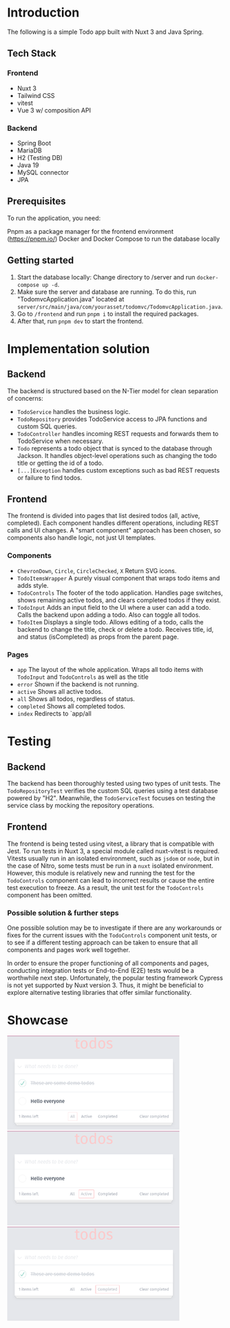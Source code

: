 # Introduction

The following is a simple Todo app built with Nuxt 3 and Java Spring.

## Tech Stack

### Frontend

- Nuxt 3
- Tailwind CSS
- vitest
- Vue 3 w/ composition API

### Backend

- Spring Boot
- MariaDB
- H2 (Testing DB)
- Java 19
- MySQL connector
- JPA

## Prerequisites

To run the application, you need:

Pnpm as a package manager for the frontend environment (https://pnpm.io/)
Docker and Docker Compose to run the database locally

## Getting started

1. Start the database locally: Change directory to /server and run `docker-compose up -d`.
2. Make sure the server and database are running. To do this, run "TodomvcApplication.java" located at `server/src/main/java/com/yourasset/todomvc/TodomvcApplication.java`.
3. Go to `/frontend` and run `pnpm i` to install the required packages.
4. After that, run `pnpm dev` to start the frontend.

# Implementation solution

## Backend

The backend is structured based on the N-Tier model for clean separation of concerns:

- `TodoService` handles the business logic.
- `TodoRepository` provides TodoService access to JPA functions and custom SQL queries.
- `TodoController` handles incoming REST requests and forwards them to TodoService when necessary.
- `Todo` represents a todo object that is synced to the database through Jackson. It handles object-level operations such as changing the todo title or getting the id of a todo.
- `[...]Exception` handles custom exceptions such as bad REST requests or failure to find todos.

## Frontend

The frontend is divided into pages that list desired todos (all, active, completed). Each component handles different operations, including REST calls and UI changes. A "smart component" approach has been chosen, so components also handle logic, not just UI templates.

### Components

- `ChevronDown`, `Circle`, `CircleChecked`, `X` Return SVG icons.
- `TodoItemsWrapper` A purely visual component that wraps todo items and adds style.
- `TodoControls` The footer of the todo application. Handles page switches, shows remaining active todos, and clears completed todos if they exist.
- `TodoInput` Adds an input field to the UI where a user can add a todo. Calls the backend upon adding a todo. Also can toggle all todos.
- `TodoItem` Displays a single todo. Allows editing of a todo, calls the backend to change the title, check or delete a todo. Receives title, id, and status (isCompleted) as props from the parent page.

### Pages

- `app` The layout of the whole application. Wraps all todo items with `TodoInput` and `TodoControls` as well as the title
- `error` Shown if the backend is not running.
- `active` Shows all active todos.
- `all` Shows all todos, regardless of status.
- `completed` Shows all completed todos.
- `index` Redirects to `app/all


# Testing

## Backend

The backend has been thoroughly tested using two types of unit tests. The `TodoRepositoryTest` verifies the custom SQL queries using a test database powered by "H2". Meanwhile, the `TodoServiceTest` focuses on testing the service class by mocking the repository operations.

## Frontend

The frontend is being tested using vitest, a library that is compatible with Jest. To run tests in Nuxt 3, a special module called nuxt-vitest is required. Vitests usually run in an isolated environment, such as `jsdom` or `node`, but in the case of Nitro, some tests must be run in a `nuxt` isolated environment. However, this module is relatively new and running the test for the `TodoControls` component can lead to incorrect results or cause the entire test execution to freeze. As a result, the unit test for the `TodoControls` component has been omitted.

### Possible solution & further steps

One possible solution may be to investigate if there are any workarounds or fixes for the current issues with the `TodoControls` component unit tests, or to see if a different testing approach can be taken to ensure that all components and pages work well together.

In order to ensure the proper functioning of all components and pages, conducting integration tests or End-to-End (E2E) tests would be a worthwhile next step. Unfortunately, the popular testing framework Cypress is not yet supported by Nuxt version 3. Thus, it might be beneficial to explore alternative testing libraries that offer similar functionality.

# Showcase 

<img
  src="documentation/assets/todo.png"
  alt="Screenshot of application"    
  style="display: inline-block; margin: 0 auto; max-width: 400px">
<img
  src="documentation/assets/todo2.png"
  alt="Screenshot of application"    
  style="display: inline-block; margin: 0 auto; max-width: 400px">
<img
  src="documentation/assets/todo3.png"
  alt="Screenshot of application"    
  style="display: inline-block; margin: 0 auto; max-width: 400px">

